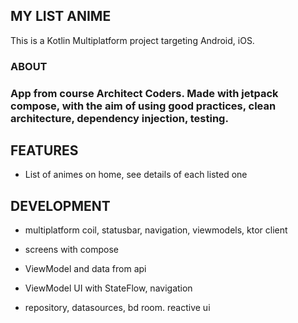 ## __MY LIST ANIME__
This is a Kotlin Multiplatform project targeting Android, iOS.

### __ABOUT__

### App from course Architect Coders. Made with jetpack compose, with the aim of using good practices, clean architecture, dependency injection, testing.

## __FEATURES__

* List of animes on home, see details of each listed one

## __DEVELOPMENT__

* multiplatform coil, statusbar, navigation, viewmodels, ktor client 

* screens with compose
* ViewModel and data from api
* ViewModel UI with StateFlow, navigation
* repository, datasources, bd room. reactive ui